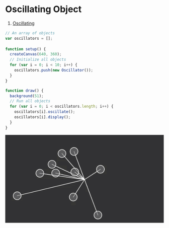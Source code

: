 # Oscillating Object

1. [Oscillating](oscillating/)

```js
// An array of objects
var oscillators = [];

function setup() {
  createCanvas(640, 360);
  // Initialize all objects
  for (var i = 0; i < 10; i++) {
    oscillators.push(new Oscillator());
  }
}
```

```js
function draw() {
  background(51);
  // Run all objects
  for (var i = 0; i < oscillators.length; i++) {
    oscillators[i].oscillate();
    oscillators[i].display();
  }
}
```
<img src ="img/oscobj.gif"/>

